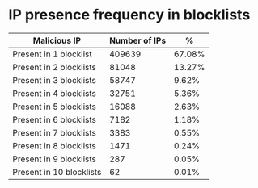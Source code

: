 # IP presence frequency in blocklists
| Malicious IP | Number of IPs | % |
|----|----|----|
| Present in 1 blocklist | 409639 | 67.08% |
| Present in 2 blocklists | 81048 | 13.27% |
| Present in 3 blocklists | 58747 | 9.62% |
| Present in 4 blocklists | 32751 | 5.36% |
| Present in 5 blocklists | 16088 | 2.63% |
| Present in 6 blocklists | 7182 | 1.18% |
| Present in 7 blocklists | 3383 | 0.55% |
| Present in 8 blocklists | 1471 | 0.24% |
| Present in 9 blocklists | 287 | 0.05% |
| Present in 10 blocklists | 62 | 0.01% |
